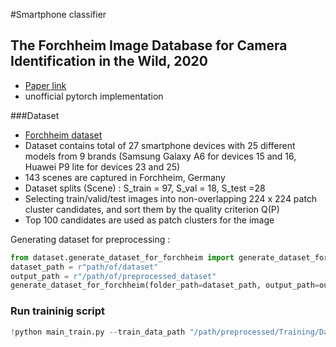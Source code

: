 #Smartphone classifier

## The Forchheim Image Database for Camera Identification in the Wild, 2020
* [Paper link](https://arxiv.org/pdf/2011.02241.pdf)
* unofficial pytorch implementation


###Dataset 
* [Forchheim dataset](https://www.kaggle.com/datasets/aaravsharma180/forchheim-dataset) 
* Dataset contains total of 27 smartphone devices with 25 different models from 9 brands (Samsung Galaxy A6 for devices 15 and 16, Huawei P9 lite for devices 23 and 25)
* 143 scenes are captured in Forchheim, Germany
* Dataset splits (Scene) : S_train = 97, S_val = 18, S_test =28
* Selecting train/valid/test images into non-overlapping 224 x 224 patch cluster candidates, and sort them by the quality criterion Q(P)
* Top 100 candidates are used as patch clusters for the image

Generating dataset for preprocessing : 

```Python
from dataset.generate_dataset_for_forchheim import generate_dataset_for_forchheim
dataset_path = r"path/of/dataset"
output_path = r"/path/of/preprocessed_dataset"
generate_dataset_for_forchheim(folder_path=dataset_path, output_path=output_path, tiles_M = 224, tiles_N=224, nbr_patch_per_image=100, stride=224, shuffle = True)
```

### Run traininig script

```Python
!python main_train.py --train_data_path "/path/preprocessed/Training/Dataset" --valid_data_path "/path/preprocessed/Valid/Dataset" --test_data_path "/path/preprocessed/Test/Dataset " --model_output_path "/path/to/save/checkpoint" --epochs 300 --number_of_class 25 --experiment "EfficientNet_b0" --optimizer "Adam"
```
